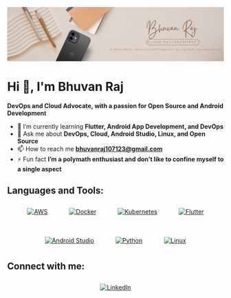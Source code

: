 <img src="https://github.com/bhuvan-raj/bhuvan-raj/blob/main/Beige%20Minimalist%20Personal%20Business%20LinkedIn%20Banner.png" alt="Banner" />

# Hi 👋, I'm Bhuvan Raj

**DevOps and Cloud Advocate, with a passion for Open Source and Android Development**

- 🌱 I’m currently learning **Flutter, Android App Development, and DevOps**
- 💬 Ask me about **DevOps, Cloud, Android Studio, Linux, and Open Source**
- 📫 How to reach me **[bhuvanraj107123@gmail.com](mailto:bhuvanraj107123@gmail.com)**
- ⚡ Fun fact **I’m a polymath enthusiast and don’t like to confine myself to a single aspect**

## Languages and Tools:
<div style="display: flex; flex-wrap: wrap; gap: 30px; align-items: center; justify-content: center;">
  <div style="margin: 10px;">
    <a href="https://aws.amazon.com" target="_blank">
      <img src="https://www.neoskills.co.in/wp-content/uploads/2024/09/aws-1.png" alt="AWS" width="70" height="70" />
    </a>
  </div>
  <div style="margin: 10px;">
    <a href="https://www.docker.com" target="_blank">
      <img src="https://res.cloudinary.com/hugs4bugs/image/upload/v1703441731/hugs4bugs/01-primary-blue-docker-logo_rl8tst.png" alt="Docker" width="70" height="70" />
    </a>
  </div>
  <div style="margin: 10px;">
    <a href="https://kubernetes.io/" target="_blank">
      <img src="https://blog.christianposta.com/images/kube.png" alt="Kubernetes" width="70" height="70" />
    </a>
  </div>
  <div style="margin: 10px;">
    <a href="https://flutter.dev" target="_blank">
      <img src="https://cdn-images-1.medium.com/max/1200/1*5-aoK8IBmXve5whBQM90GA.png" alt="Flutter" width="70" height="70" />
    </a>
  </div>
  <div style="margin: 10px;">
    <a href="https://developer.android.com/studio" target="_blank">
      <img src="https://upload.wikimedia.org/wikipedia/commons/thumb/5/51/Android_Studio_Logo_2024.svg/800px-Android_Studio_Logo_2024.svg.png" alt="Android Studio" width="70" height="70" />
    </a>
  </div>
  <div style="margin: 10px;">
    <a href="https://www.python.org" target="_blank">
      <img src="https://img.shields.io/badge/Python-3776AB?style=for-the-badge&logo=python&logoColor=white" alt="Python" width="70" height="70" />
    </a>
  </div>
  <div style="margin: 10px;">
    <a href="https://www.linux.org" target="_blank">
      <img src="https://upload.wikimedia.org/wikipedia/commons/thumb/3/35/Tux.svg/800px-Tux.svg.png" alt="Linux" width="70" height="70" />
    </a>
  </div>
</div>

## Connect with me:
<div style="display: flex; flex-wrap: wrap; gap: 30px; align-items: center; justify-content: center;">
  <div style="margin: 10px;">
    <a href="https://www.linkedin.com/in/bhuvan-raj-2046b92b9/" target="_blank">
      <img src="https://encrypted-tbn0.gstatic.com/images?q=tbn:ANd9GcRokEYt0yyh6uNDKL8uksVLlhZ35laKNQgZ9g&s" alt="LinkedIn" width="70" height="70" />
    </a>
  </div>
</div>

